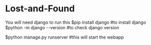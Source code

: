 # Lost-and-Found

You will need django to run this 
$pip install django   #to install django
$python -m django --version   #to check django version

$python manage.py runserver #this will start the webapp
